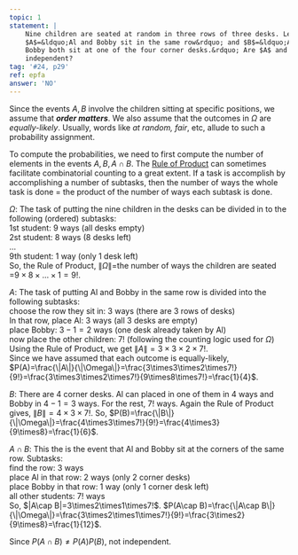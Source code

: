 ```yaml
---
topic: 1
statement: |
    Nine children are seated at random in three rows of three desks. Let
    $A$=&ldquo;Al and Bobby sit in the same row&rdquo; and $B$=&ldquo;Al and
    Bobby both sit at one of the four corner desks.&rdquo; Are $A$ and $B$ 
    independent? 
tag: '#24, p29'
ref: epfa
answer: 'NO'
---
```

Since the events $A,B$ involve the children sitting at specific positions, we
assume that ***order matters***. We also assume that the outcomes in $\Omega$
are *equally-likely*. Usually, words like *at random, fair*, etc, allude to such
a probability assignment.

To compute the probabilities, we need to first compute the number of elements in
the events $A,B,A\cap B$. The [Rule of
Product](https://en.wikipedia.org/wiki/Rule_of_product) can sometimes facilitate
combinatorial counting to a great extent. If a task is accomplish by
accomplishing a number of subtasks, then the number of ways the whole task is
done = the product of the number of ways each subtask is done.

$\Omega$: The task of putting the nine children in the desks can be divided
in to the following (ordered) subtasks:<br/>
1st student: $9$ ways (all desks empty)<br />
2st student: $8$ ways ($8$ desks left)<br />
...<br/>
9th student: $1$ way  (only $1$ desk left)<br />
So, the Rule of Product, $\|\Omega\|$=the number of ways the children are seated
=$9\times8\times\ldots\times1=9!$.

$A$: The task of putting Al and Bobby in the same row is divided into the
following subtasks:<br/>
choose the row they sit in: $3$ ways (there are $3$ rows of desks)<br/> 
In that row, place Al: $3$ ways (all $3$ desks are empty)<br/>
place Bobby: $3-1=2$ ways (one desk already taken by Al)<br /> now place the
other children: $7!$ (following the counting logic used for $\Omega$)<br/>
Using the Rule of Product, we get $\|A\|=3\times3\times2\times7!$. <br/>
Since we have assumed that each outcome is equally-likely,
$P(A)=\frac{\|A\|}{\|\Omega\|}=\frac{3\times3\times2\times7!}{9!}=\frac{3\times3\times2\times7!}{9\times8\times7!}=\frac{1}{4}$.

$B$: There are $4$ corner desks. Al can placed in one of them in $4$ ways and
Bobby in $4-1=3$ ways. For the rest, $7!$ ways. Again the Rule  of Product
gives, $\|B\|=4\times3\times7!$. So,
$P(B)=\frac{\|B\|}{\|\Omega\|}=\frac{4\times3\times7!}{9!}=\frac{4\times3}{9\times8}=\frac{1}{6}$.
 
$A\cap B$: This the is the event that Al and Bobby sit at the corners of the
same row. Subtasks:<br/>
find the row: $3$ ways<br/>
place Al in that row: $2$ ways (only $2$ corner desks)<br/>
place Bobby in that row: $1$ way (only $1$ corner desk left)<br/>
all other students: $7!$ ways<br/>
So, $\|A\cap B\|=3\times2\times1\times7!\$. $P(A\cap B)=\frac{\|A\cap
B\|}{\|\Omega\|}=\frac{3\times2\times1\times7!}{9!}=\frac{3\times2}{9\times8}=\frac{1}{12}$.

Since $P(A\cap B)\neq P(A)P(B)$, not independent.



